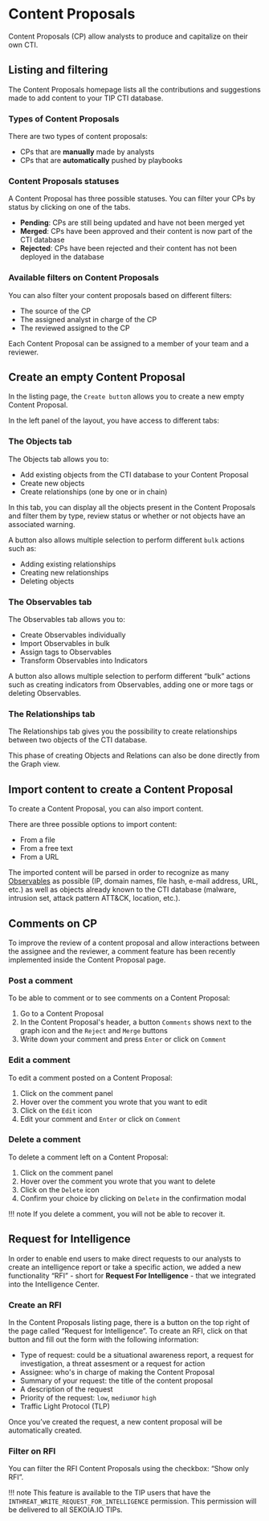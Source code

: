 # Content Proposals

Content Proposals (CP) allow analysts to produce and capitalize on their own CTI.

## Listing and filtering

The Content Proposals homepage lists all the contributions and suggestions made to add content to your TIP CTI database.

### Types of Content Proposals

There are two types of content proposals:

- CPs that are **manually** made by analysts
- CPs that are **automatically** pushed by playbooks

### Content Proposals statuses

A Content Proposal has three possible statuses. You can filter your CPs by status by clicking on one of the tabs.

- **Pending**: CPs are still being updated and have not been merged yet
- **Merged**: CPs have been approved and their content is now part of the CTI database
- **Rejected**: CPs have been rejected and their content has not been deployed in the database

### Available filters on Content Proposals

You can also filter your content proposals based on different filters:

- The source of the CP
- The assigned analyst in charge of the CP
- The reviewed assigned to the CP

Each Content Proposal can be assigned to a member of your team and a reviewer.

## Create an empty Content Proposal

In the listing page, the `Create butto`n allows you to create a new empty Content Proposal.

In the left panel of the layout, you have access to different tabs:

### The Objects tab

The Objects tab allows you to:

- Add existing objects from the CTI database to your Content Proposal
- Create new objects
- Create relationships (one by one or in chain)

In this tab, you can display all the objects present in the Content Proposals and filter them by type, review status or whether or not objects have an associated warning.

A button also allows multiple selection to perform different `bulk` actions such as: 

- Adding existing relationships
- Creating new relationships
- Deleting objects

### The Observables tab

The Observables tab allows you to:

- Create Observables individually
- Import Observables in bulk
- Assign tags to Observables
- Transform Observables into Indicators

A button also allows multiple selection to perform different “bulk” actions such as creating indicators from Observables, adding one or more tags or deleting Observables.

### The Relationships tab

The Relationships tab gives you the possibility to create relationships between two objects of the CTI database.

This phase of creating Objects and Relations can also be done directly from the Graph view.

## Import content to create a Content Proposal

To create a Content Proposal, you can also import content.

There are three possible options to import content:

- From a file
- From a free text
- From a URL

The imported content will be parsed in order to recognize as many [Observables](https://docs.sekoia.io/tip/features/consume/observables/) as possible (IP, domain names, file hash, e-mail address, URL, etc.) as well as objects already known to the CTI database (malware, intrusion set, attack pattern ATT&CK, location, etc.).

## Comments on CP

To improve the review of a content proposal and allow interactions between the assignee and the reviewer, a comment feature has been recently implemented inside the Content Proposal page.

### Post a comment
To be able to comment or to see comments on a Content Proposal: 

1. Go to a Content Proposal
2. In the Content Proposal's header, a button `Comments` shows next to the graph icon and the `Reject` and `Merge` buttons
3. Write down your comment and press `Enter` or click on `Comment`

### Edit a comment
To edit a comment posted on a Content Proposal: 

1. Click on the comment panel
2. Hover over the comment you wrote that you want to edit
3. Click on the `Edit` icon
4. Edit your comment and `Enter` or click on `Comment`

### Delete a comment
To delete a comment left on a Content Proposal: 

1. Click on the comment panel
2. Hover over the comment you wrote that you want to delete
3. Click on the `Delete` icon
4. Confirm your choice by clicking on `Delete` in the confirmation modal

!!! note
    If you delete a comment, you will not be able to recover it.

## Request for Intelligence

In order to enable end users to make direct requests to our analysts to create an intelligence report or take a specific action, we added a new functionality “RFI” - short for **Request For Intelligence** - that we integrated into the Intelligence Center.

### Create an RFI

In the Content Proposals listing page, there is a button on the top right of the page called “Request for Intelligence”.
To create an RFI, click on that button and fill out the form with the following information:

- Type of request: could be a situational awareness report, a request for investigation, a threat assesment or a request for action
- Assignee: who's in charge of making the Content Proposal
- Summary of your request: the title of the content proposal
- A description of the request
- Priority of the request: `low`, `medium`or `high`
- Traffic Light Protocol (TLP)

Once you’ve created the request, a new content proposal will be automatically created.

### Filter on RFI
You can filter the RFI Content Proposals using the checkbox: “Show only RFI”.

!!! note
    This feature is available to the TIP users that have the `INTHREAT_WRITE_REQUEST_FOR_INTELLIGENCE` permission. This permission will be delivered to all SEKOIA.IO TIPs. 
